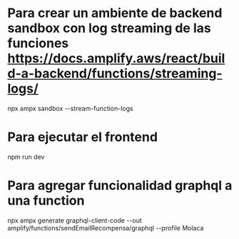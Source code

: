 # Para crear un ambiente de backend sandbox con log streaming de las funciones https://docs.amplify.aws/react/build-a-backend/functions/streaming-logs/
npx ampx sandbox --stream-function-logs

# Para ejecutar el frontend
npm run dev

# Para agregar funcionalidad graphql a una function
npx ampx generate graphql-client-code --out amplify/functions/sendEmailRecompensa/graphql --profile Molaca